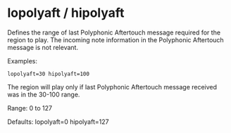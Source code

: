 # lopolyaft / hipolyaft

Defines the range of last Polyphonic Aftertouch message required for the region
to play. The incoming note information in the Polyphonic Aftertouch message is
not relevant.

Examples:

```
lopolyaft=30 hipolyaft=100
```

The region will play only if last Polyphonic Aftertouch message received was in the 30-100 range.

Range: 0 to 127

Defaults: lopolyaft=0 hipolyaft=127
